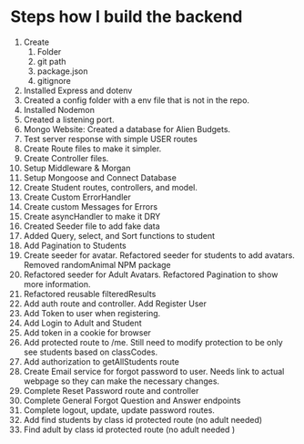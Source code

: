 # Steps how I build the backend
1. Create
   1. Folder
   2. git path
   3. package.json
   4. gitignore
2. Installed Express and dotenv
3. Created a config folder with a env file that is not in the repo.
4. Installed Nodemon
5. Created a listening port.
6. Mongo Website: Created a database for Alien Budgets.
7. Test server response with simple USER routes
8. Create Route files to make it simpler.
9. Create Controller files.
10. Setup Middleware & Morgan
11. Setup Mongoose and Connect Database
12. Create Student routes, controllers, and model.
13. Create Custom ErrorHandler
14. Create custom Messages for Errors
15. Create asyncHandler to make it DRY
16. Created Seeder file to add fake data
17. Added Query, select, and Sort functions to student
18. Add Pagination to Students
19. Create seeder for avatar. Refactored seeder for students to add avatars. Removed randomAnimal NPM package
20. Refactored seeder for Adult Avatars. Refactored Pagination to show more information.
21. Refactored reusable filteredResults
22. Add auth route and controller. Add Register User
23. Add Token to user when registering.
24. Add Login to Adult and Student
25. Add token in a cookie for browser
26. Add protected route to /me. Still need to modify protection to be only see students based on classCodes.
27. Add authorization to getAllStudents route
28. Create Email service for forgot password to user. Needs link to actual webpage so they can make the necessary changes.
29. Complete Reset Password route and controller
30. Complete General Forgot Question and Answer endpoints
31. Complete logout, update, update password routes.
32. Add find students by class id protected route (no adult needed)
33. Find adult by class id protected route (no adult needed )